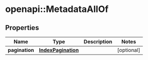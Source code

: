 # openapi::MetadataAllOf

## Properties
Name | Type | Description | Notes
------------ | ------------- | ------------- | -------------
**pagination** | [**IndexPagination**](indexPagination.md) |  | [optional] 


